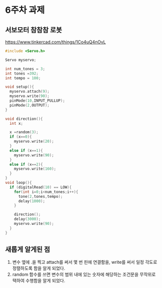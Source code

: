 # 6주차 과제 
## 서보모터 참참참 로봇
https://www.tinkercad.com/things/1Co4uQ4nOvL
```c
#include <Servo.h>

Servo myservo;

int num_tones = 3; 
int tones =392;
int tempo = 100;

void setup(){
  myservo.attach(9);
  myservo.write(90);
  pinMode(10,INPUT_PULLUP);
  pinMode(2,OUTPUT);
}

void direction(){
  int x;

  x =random(3);
  if (x==0){
    myservo.write(20);
  }
  else if (x==1){
    myservo.write(90);
  }
  else if (x==2){
    myservo.write(160);
  }
}
void loop(){
  if (digitalRead(10) == LOW){
    for(int i=0;i<num_tones;i++){
      tone(2,tones,tempo);
      delay(1000);
    }

    direction();
    delay(3000);
    myservo.write(90);
  }
}
```
## 새롭게 알게된 점
1. 변수 옆에 .을 찍고 attach를 써서 몇 번 핀에 연결함을, write를 써서 일정 각도로 정렬하도록 함을 알게 되었다.
2. random 함수를 쓰면 변수의 범위 내에 있는 숫자에 해당하는 조건문을 무작위로 택하여 수행함을 알게 되었다.
